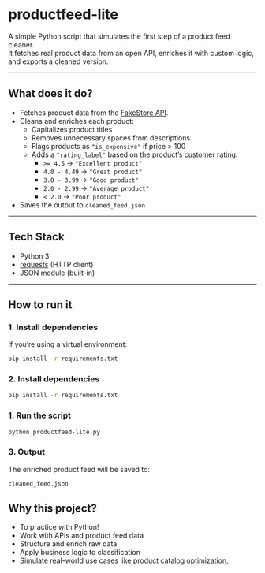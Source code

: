 # productfeed-lite

A simple Python script that simulates the first step of a product feed cleaner.  
It fetches real product data from an open API, enriches it with custom logic, and exports a cleaned version.

---

## What does it do?

- Fetches product data from the [FakeStore API](https://fakestoreapi.com/).
- Cleans and enriches each product:
  - Capitalizes product titles
  - Removes unnecessary spaces from descriptions
  - Flags products as `"is_expensive"` if price > 100
  - Adds a `"rating_label"` based on the product’s customer rating:
    - `>= 4.5` → `"Excellent product"`
    - `4.0 - 4.49` → `"Great product"`
    - `3.0 - 3.99` → `"Good product"`
    - `2.0 - 2.99` → `"Average product"`
    - `< 2.0` → `"Poor product"`
- Saves the output to `cleaned_feed.json`

---

## Tech Stack

- Python 3
- [requests](https://pypi.org/project/requests/) (HTTP client)
- JSON module (built-in)

---

## How to run it

### 1. Install dependencies

If you’re using a virtual environment:

```bash
pip install -r requirements.txt
```

### 2. Install dependencies

```bash
pip install -r requirements.txt
```

### 1. Run the script

```bash
python productfeed-lite.py
```

### 3. Output

The enriched product feed will be saved to:

```bash
cleaned_feed.json
```

## Why this project?

- To practice with Python!
- Work with APIs and product feed data
- Structure and enrich raw data
- Apply business logic to classification
- Simulate real-world use cases like product catalog optimization‚
